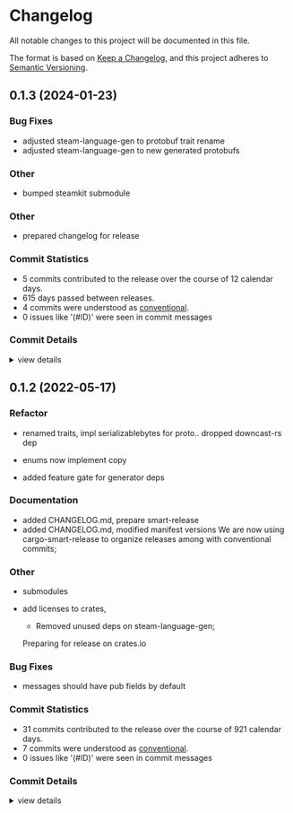 # Changelog

All notable changes to this project will be documented in this file.

The format is based on [Keep a Changelog](https://keepachangelog.com/en/1.0.0/),
and this project adheres to [Semantic Versioning](https://semver.org/spec/v2.0.0.html).

## 0.1.3 (2024-01-23)

<csr-id-8e82b3df552648eccad3e3d572c3215bd7e16c86/>

### Bug Fixes

 - <csr-id-cf93aa068e3c8828921d02b44ebe33610ce56600/> adjusted steam-language-gen to protobuf trait rename
 - <csr-id-1f04859fec6328ce5d19af878b98fcb6ac97f053/> adjusted steam-language-gen to new generated protobufs

### Other

 - <csr-id-8e82b3df552648eccad3e3d572c3215bd7e16c86/> bumped steamkit submodule

### Other

 - <csr-id-ea700e7d188525b08e1ad3ce8f35f1768ff9e494/> prepared changelog for release

### Commit Statistics

<csr-read-only-do-not-edit/>

 - 5 commits contributed to the release over the course of 12 calendar days.
 - 615 days passed between releases.
 - 4 commits were understood as [conventional](https://www.conventionalcommits.org).
 - 0 issues like '(#ID)' were seen in commit messages

### Commit Details

<csr-read-only-do-not-edit/>

<details><summary>view details</summary>

 * **Uncategorized**
    - Prepared changelog for release ([`ea700e7`](https://github.com/saskenuba/SteamHelper-rs/commit/ea700e7d188525b08e1ad3ce8f35f1768ff9e494))
    - Adjusted steam-language-gen to protobuf trait rename ([`cf93aa0`](https://github.com/saskenuba/SteamHelper-rs/commit/cf93aa068e3c8828921d02b44ebe33610ce56600))
    - Adjusted steam-language-gen to new generated protobufs ([`1f04859`](https://github.com/saskenuba/SteamHelper-rs/commit/1f04859fec6328ce5d19af878b98fcb6ac97f053))
    - Merge pull request #15 from saskenuba/steam-mobile-login-revamp ([`d6cf2ef`](https://github.com/saskenuba/SteamHelper-rs/commit/d6cf2ef64b3efbd95dbd7d8de738c2a7d956ff2d))
    - Bumped steamkit submodule ([`8e82b3d`](https://github.com/saskenuba/SteamHelper-rs/commit/8e82b3df552648eccad3e3d572c3215bd7e16c86))
</details>

## 0.1.2 (2022-05-17)

<csr-id-843013c43386a837de6b816f65ab2e520677bab4/>
<csr-id-d1665f62bc81693f5055cd323ca8f8790ca93c63/>
<csr-id-e3b425dafa7bf75ab287c23b365bf7a151eb2361/>
<csr-id-690b0d1df9400aa7e23cd613046c6f88f93cb7a9/>
<csr-id-7e079927b99f2078f455fa1d85be28465846e9b7/>

### Refactor

 - <csr-id-843013c43386a837de6b816f65ab2e520677bab4/> renamed traits, impl serializablebytes for proto..
   dropped downcast-rs dep
 - <csr-id-d1665f62bc81693f5055cd323ca8f8790ca93c63/> enums now implement copy

 - <csr-id-e3b425dafa7bf75ab287c23b365bf7a151eb2361/> added feature gate for generator deps


### Documentation

 - <csr-id-60e3691a305ec8cd3f32fdf5ed68f6b28185b42d/> added CHANGELOG.md, prepare smart-release
 - <csr-id-fb87360214c2f6d1319f467b82b27706ae157111/> added CHANGELOG.md, modified manifest versions
   We are now using cargo-smart-release to organize releases among with
   conventional commits;

### Other

 - <csr-id-690b0d1df9400aa7e23cd613046c6f88f93cb7a9/> submodules
 - <csr-id-7e079927b99f2078f455fa1d85be28465846e9b7/> add licenses to crates,
   * Removed unused deps on steam-language-gen;
   
   Preparing for release on crates.io

### Bug Fixes

 - <csr-id-8dc2d2c1bafcf7684cae908147038bb634b7c96c/> messages should have pub fields by default

### Commit Statistics

<csr-read-only-do-not-edit/>

 - 31 commits contributed to the release over the course of 921 calendar days.
 - 7 commits were understood as [conventional](https://www.conventionalcommits.org).
 - 0 issues like '(#ID)' were seen in commit messages

### Commit Details

<csr-read-only-do-not-edit/>

<details><summary>view details</summary>

 * **Uncategorized**
    - Release steam-language-gen-derive v0.1.2, steam-protobuf v0.1.2, steam-language-gen v0.1.2, steam-totp v0.2.2, steamid-parser v0.2.1, steam-mobile v0.3.0 ([`cf773b0`](https://github.com/saskenuba/SteamHelper-rs/commit/cf773b07e0ae68376bf960d12f94ecb96afa9211))
    - Added CHANGELOG.md, modified manifest versions ([`fb87360`](https://github.com/saskenuba/SteamHelper-rs/commit/fb87360214c2f6d1319f467b82b27706ae157111))
    - (steam-lang): bump to 0.1.1 ([`6f274ac`](https://github.com/saskenuba/SteamHelper-rs/commit/6f274ac18da476ae9391fd1954745194a3756118))
    - (steam-lang): updated deps to latest on crates.io ([`29fbdb2`](https://github.com/saskenuba/SteamHelper-rs/commit/29fbdb21e7bffbbf3c60ae3e7aa15b82c2e7c7ed))
    - Minor changes to generator and generate fns ([`b955ecd`](https://github.com/saskenuba/SteamHelper-rs/commit/b955ecd9ab6b0f14e855f00ea03018d171203c16))
    - Renamed traits, impl serializablebytes for proto.. ([`843013c`](https://github.com/saskenuba/SteamHelper-rs/commit/843013c43386a837de6b816f65ab2e520677bab4))
    - Messages should have pub fields by default ([`8dc2d2c`](https://github.com/saskenuba/SteamHelper-rs/commit/8dc2d2c1bafcf7684cae908147038bb634b7c96c))
    - Fix (steam-lang-gen): message structs are now packed, and copy types ([`10aa5f8`](https://github.com/saskenuba/SteamHelper-rs/commit/10aa5f8cffe944cb9ec82ea392db0e3bf715ff62))
    - (steam-client, lang-gen): initial support for protobuf headers, + ([`26decea`](https://github.com/saskenuba/SteamHelper-rs/commit/26decea9f60eba1bf4baf512fdf6b9b5f1e8af7b))
    - Merge #9 from Nexure, minor fixes ([`c3c80e4`](https://github.com/saskenuba/SteamHelper-rs/commit/c3c80e4548aee3571130a34f58123155719414fe))
    - Refactor, fix (steam-language-gen): Uncommented import, reordered packages ([`621c7ad`](https://github.com/saskenuba/SteamHelper-rs/commit/621c7ad371e056bdf62c368ae9377252de59b91f))
    - Update (steam-lang-gen): Added reference to steam-protobuf package ([`85f2fc8`](https://github.com/saskenuba/SteamHelper-rs/commit/85f2fc8741fc1b33d8522adb195a54e5af836b5f))
    - Bump (steam-lang-gen): bumped enum dispatch to avoid error ([`8095664`](https://github.com/saskenuba/SteamHelper-rs/commit/8095664a56df33723b18612a39e28af149c19874))
    - Submodules ([`690b0d1`](https://github.com/saskenuba/SteamHelper-rs/commit/690b0d1df9400aa7e23cd613046c6f88f93cb7a9))
    - Enums now implement copy ([`d1665f6`](https://github.com/saskenuba/SteamHelper-rs/commit/d1665f62bc81693f5055cd323ca8f8790ca93c63))
    - Fixup! fix(steam-web-api): added version for local deps ([`72effa1`](https://github.com/saskenuba/SteamHelper-rs/commit/72effa1e4d9d32f70250dda3f8b6941c99ddea07))
    - Added feature gate for generator deps ([`e3b425d`](https://github.com/saskenuba/SteamHelper-rs/commit/e3b425dafa7bf75ab287c23b365bf7a151eb2361))
    - Minor fix(steam-language-gen): refactored enums, removed deprecated ([`8fce1c7`](https://github.com/saskenuba/SteamHelper-rs/commit/8fce1c7b32661ce4806fab97c836eb6fd7a3a84a))
    - Add licenses to crates, ([`7e07992`](https://github.com/saskenuba/SteamHelper-rs/commit/7e079927b99f2078f455fa1d85be28465846e9b7))
    - (steam-language-gen) bumped some old enums with serde_repr ([`34db07d`](https://github.com/saskenuba/SteamHelper-rs/commit/34db07d2ec084750c5f42a2c8990353ed597c3fa))
    - Big refactor and important bug fix. check log for details + ([`9fc8a4e`](https://github.com/saskenuba/SteamHelper-rs/commit/9fc8a4e2686ffc6d5cff86822f07a73d2c8f12fa))
    - Parser now emit messages with custom attr macro containing emsg, + ([`101b688`](https://github.com/saskenuba/SteamHelper-rs/commit/101b688cb8b9a0eb5105ccfc9d465b8c3951a9eb))
    - New basic traits for messages and enums - Clone, PartialEq, Eq ([`d7f5ca8`](https://github.com/saskenuba/SteamHelper-rs/commit/d7f5ca8ea12cf0a91619ad48e48ebb114b808270))
    - Huge refactor, check log ([`5369d20`](https://github.com/saskenuba/SteamHelper-rs/commit/5369d20d9f28cde94b96976dab5e2909f30ddb3f))
    - Updated submodules ([`c710c11`](https://github.com/saskenuba/SteamHelper-rs/commit/c710c11b80a13bdd2038f481b40a959c9b07d159))
    - Minor cleanup on steam-language-gen ([`ba00a2a`](https://github.com/saskenuba/SteamHelper-rs/commit/ba00a2af34fd7e2587f4e6bcb1c1d68828b0f5eb))
    - Refactored parser and generator for enums/msgs, almost done ([`805f661`](https://github.com/saskenuba/SteamHelper-rs/commit/805f661066544c2b70032f2de4062c4a005be6d8))
    - Added Enum parser; ([`566f92d`](https://github.com/saskenuba/SteamHelper-rs/commit/566f92d22d71db3d159afb37d0179ba531bd97d5))
    - Parser correctly consumes const, correctly parse three tokens, + ([`bba7bb7`](https://github.com/saskenuba/SteamHelper-rs/commit/bba7bb754d6ab3bd4c618fcdbb6d815ff2fdd3fa))
    - More groundwork on .steamd parser, new inflector dep, check log ([`955d388`](https://github.com/saskenuba/SteamHelper-rs/commit/955d388d03f5dca2780240bf3db2bf19ca4c8c19))
    - Added SteamKit as submodule, added steammd parser sketch, +log ([`6742ecc`](https://github.com/saskenuba/SteamHelper-rs/commit/6742ecc1ac52cfd52f24e06e611ee66b3dca32d5))
</details>

